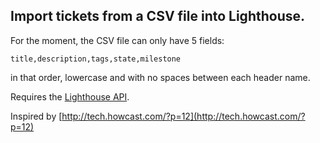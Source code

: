 Import tickets from a CSV file into Lighthouse.
----------

For the moment, the CSV file can only have 5 fields:

    title,description,tags,state,milestone

in that order, lowercase and with no spaces between each header name.

Requires the [Lighthouse API](http://github.com/Caged/lighthouse-api/tree/master). 

Inspired by [http://tech.howcast.com/?p=12](http://tech.howcast.com/?p=12)
